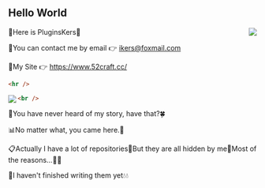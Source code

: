 ## Hello World ##

<a href="https://github.com/PluginsKers"><img align="right" src="https://github-readme-stats.vercel.app/api?username=PluginsKers&hide_title=true&theme=gruvbox" /></a>

📗Here is PluginsKers👋

📘You can contact me by email 👉 ikers@foxmail.com

📒My Site 👉 https://www.52craft.cc/

```html
<hr />
```

<a href="https://github.com/PluginsKers?tab=repositories"><img align="left" src="https://github-readme-stats.vercel.app/api/top-langs/?username=PluginsKers&layout=compact&theme=gruvbox" /></a>

```html
<br />
```

📝You have never heard of my story, have that?🍀

📊No matter what, you came here.💫

📋Actually I have a lot of repositories🌚But they are all hidden by me🌚Most of the reasons...🌚🌚

📕I haven't finished writing them yet💧💧
